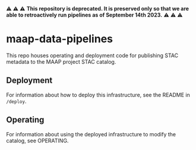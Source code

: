 :warning: :warning: :warning: **This repository is deprecated. It is preserved only so that we are able to retroactively run pipelines as of September 14th 2023.** :warning: :warning: :warning:

# maap-data-pipelines

This repo houses operating and deployment code for publishing STAC metadata to the MAAP project STAC catalog.

## Deployment

For information about how to deploy this infrastructure, see the README in `/deploy`. 

## Operating

For information about using the deployed infrastructure to modify the catalog, see OPERATING.